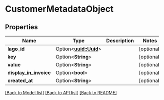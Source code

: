 # CustomerMetadataObject

## Properties

Name | Type | Description | Notes
------------ | ------------- | ------------- | -------------
**lago_id** | Option<[**uuid::Uuid**](uuid::Uuid.md)> |  | [optional]
**key** | Option<**String**> |  | [optional]
**value** | Option<**String**> |  | [optional]
**display_in_invoice** | Option<**bool**> |  | [optional]
**created_at** | Option<**String**> |  | [optional]

[[Back to Model list]](../README.md#documentation-for-models) [[Back to API list]](../README.md#documentation-for-api-endpoints) [[Back to README]](../README.md)


